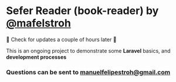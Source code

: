 Sefer Reader (book-reader) by [@mafelstroh](http://manuelfelipe.io)
===================

:rocket: Check for updates a couple of hours later :rocket:

This is an ongoing project to demonstrate some **Laravel** basics, and **development processes**

### Questions can be sent to manuelfelipestroh@gmail.com
